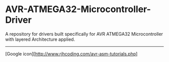 # AVR-ATMEGA32-Microcontroller-Driver
A repository for drivers built specifically for AVR ATMEGA32 Microcontroller with layered Architecture applied.
___
[Google icon][http://www.rjhcoding.com/avr-asm-tutorials.php]

